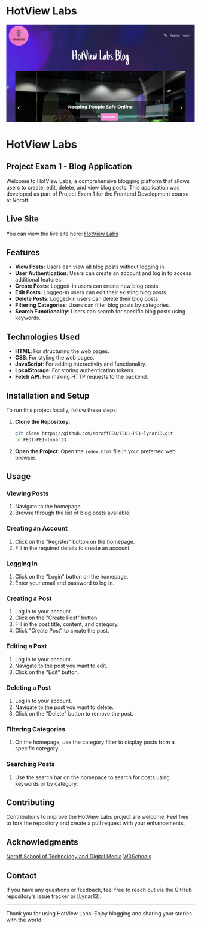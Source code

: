 # HotView Labs

![image](https://github.com/lynar13/image-hosting/blob/main/Project%20Exam%201.png?raw=true)

# HotView Labs

## Project Exam 1 - Blog Application

Welcome to HotView Labs, a comprehensive blogging platform that allows users to create, edit, delete, and view blog posts. This application was developed as part of Project Exam 1 for the Frontend Development course at Noroff.

## Live Site

You can view the live site here: [HotView Labs](https://norofffeu.github.io/FED1-PE1-lynar13/)

## Features

- **View Posts**: Users can view all blog posts without logging in.
- **User Authentication**: Users can create an account and log in to access additional features.
- **Create Posts**: Logged-in users can create new blog posts.
- **Edit Posts**: Logged-in users can edit their existing blog posts.
- **Delete Posts**: Logged-in users can delete their blog posts.
- **Filtering Categories**: Users can filter blog posts by categories.
- **Search Functionality**: Users can search for specific blog posts using keywords.

## Technologies Used

- **HTML**: For structuring the web pages.
- **CSS**: For styling the web pages.
- **JavaScript**: For adding interactivity and functionality.
- **LocalStorage**: For storing authentication tokens.
- **Fetch API**: For making HTTP requests to the backend.

## Installation and Setup

To run this project locally, follow these steps:

1. **Clone the Repository**:
    ```bash
    git clone https://github.com/NoroffFEU/FED1-PE1-lynar13.git
    cd FED1-PE1-lynar13
    ```

2. **Open the Project**:
    Open the `index.html` file in your preferred web browser.

## Usage

### Viewing Posts

1. Navigate to the homepage.
2. Browse through the list of blog posts available.

### Creating an Account

1. Click on the "Register" button on the homepage.
2. Fill in the required details to create an account.

### Logging In

1. Click on the "Login" button on the homepage.
2. Enter your email and password to log in.

### Creating a Post

1. Log in to your account.
2. Click on the "Create Post" button.
3. Fill in the post title, content, and category.
4. Click "Create Post" to create the post.

### Editing a Post

1. Log in to your account.
2. Navigate to the post you want to edit.
3. Click on the "Edit" button.

### Deleting a Post

1. Log in to your account.
2. Navigate to the post you want to delete.
3. Click on the "Delete" button to remove the post.

### Filtering Categories

1. On the homepage, use the category filter to display posts from a specific category.

### Searching Posts

1. Use the search bar on the homepage to search for posts using keywords or by category.

## Contributing

Contributions to improve the HotView Labs project are welcome. Feel free to fork the repository and create a pull request with your enhancements.

## Acknowledgments

[Noroff School of Technology and Digital Media](https://www.noroff.no/)
[W3Schools](https://www.w3schools.com/)

## Contact

If you have any questions or feedback, feel free to reach out via the GitHub repository's issue tracker or [Lynar13].

---

Thank you for using HotView Labs! Enjoy blogging and sharing your stories with the world.
